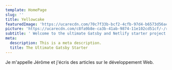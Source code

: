 ```yaml
---
template: HomePage
slug: ''
title: Yellowcake
featuredImage: 'https://ucarecdn.com/70c7f33b-bcf2-4cfb-97d4-b6573d56ac66/'
picture: 'https://ucarecdn.com/c8fa9b8e-ca3b-41ab-9874-11e102cd51cf/-/resize/x75/'
subtitle: ' Welcome to the ultimate Gatsby and Netlify starter project.'
meta:
  description: This is a meta description.
  title: The Ultimate Gatsby Starter
---
```

Je m'appelle Jérôme et j'écris des articles sur le développement Web.
